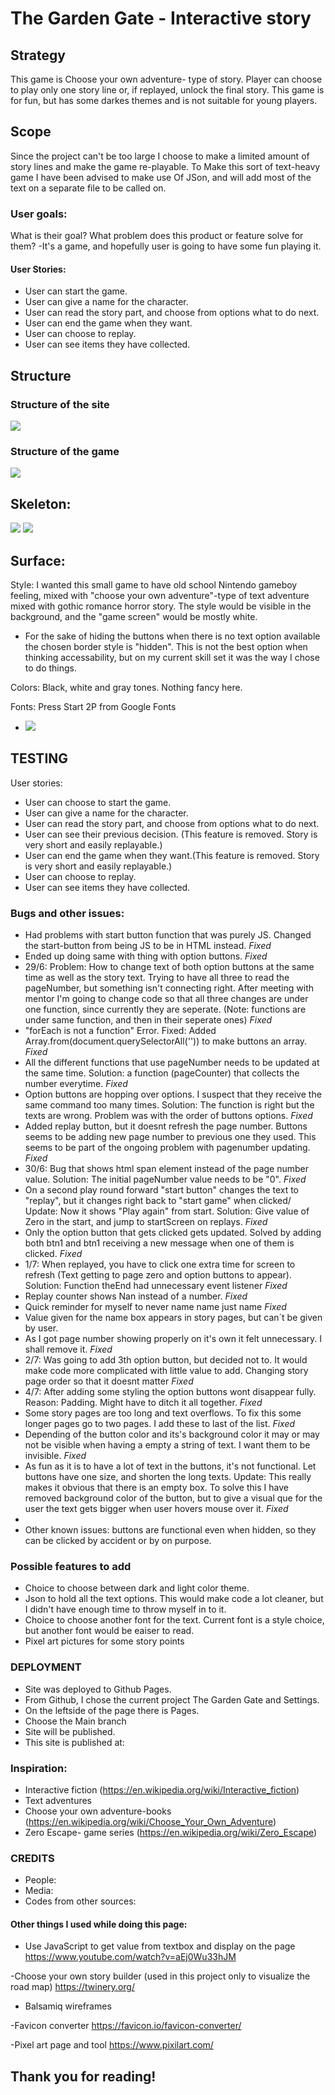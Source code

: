 # The Garden Gate - Interactive story

## Strategy
This game is Choose your own adventure- type of story.  Player can choose to play only one story line or, if replayed, unlock the final story. This game is for fun, but has some darkes themes and is not suitable for young players. 

## Scope
Since the project can't be too large I choose to make a limited amount of story lines and make the game re-playable. To Make this sort of text-heavy game I have been advised to make use Of JSon, and will add most of the text on a separate file to be called on.

### User goals:
What is their goal? What problem does this product or feature solve for them?
-It's a game, and hopefully user is going to have some fun playing it.

#### User Stories:
- User can start the game.
- User can give a name for the character.
- User can read the story part, and choose from options what to do next.
- User can end the game when they want.
- User can choose to replay.
- User can see items they have collected.

## Structure

### Structure of the site
![](assets/images/readme-sitemap.jpeg "")
### Structure of the game
![](assets/images/readme-story-roadmap.jpeg "")


## Skeleton:

![](assets/images/readme-screens1.jpeg "")
![](assets/images/readme-screens2.jpeg "")


## Surface:
Style: 
I wanted this small game to have old school Nintendo gameboy feeling, 
mixed with "choose your own adventure"-type of text adventure mixed with gothic romance horror story.
The style would be visible in the background, and the "game screen" would be mostly white.
- For the sake of hiding the buttons when there is no text option available the chosen border style is "hidden". This is not the best option when thinking accessability, but on my current skill set it was the way I chose to do things.

Colors: Black, white and gray tones. Nothing fancy here.

Fonts: Press Start 2P from Google Fonts
- ![](assets/images/readme-font.jpeg "")


## TESTING
User stories:
- User can choose to start the game.
- User can give a name for the character.
- User can read the story part, and choose from options what to do next.
- User can see their previous decision. (This feature is removed. Story is very short and easily replayable.)
- User can end the game when they want.(This feature is removed. Story is very short and easily replayable.)
- User can choose to replay.
- User can see items they have collected.

### Bugs and other issues:
- Had problems with start button function that was purely JS. Changed the start-button from being JS to be in HTML instead. *Fixed*
- Ended up doing same with thing with option buttons. *Fixed*
- 29/6: Problem: How to change text of both option buttons at the same time as well as the story text. Trying to have all three to read the pageNumber, but something isn't connecting right. After meeting with mentor I'm going to change code so that all three changes are under one function, since currently they are seperate. (Note: functions are under same function, and then in their seperate ones) *Fixed*
- "forEach is not a function" Error. Fixed: Added Array.from(document.querySelectorAll('')) to make buttons an array. *Fixed*
- All the different functions that use pageNumber needs to be updated at the same time. Solution: a function (pageCounter) that collects the number everytime. *Fixed*
- Option buttons are hopping over options. I suspect that they receive the same command too many times. Solution: The function is right but the texts are wrong. Problem was with the order of buttons options. *Fixed*
- Added replay button, but it doesnt refresh the page number. Buttons seems to be adding new page number to previous one they used. This seems to be part of the ongoing problem with pagenumber updating. *Fixed*
- 30/6: Bug that shows html span element instead of the page number value. Solution: The initial pageNumber value needs to be "0". *Fixed*
- On a second play round forward "start button" changes the text to "replay", but it changes right back to "start game" when clicked/ Update: Now it shows "Play again" from start. Solution: Give value of Zero in the start, and jump to startScreen on replays. *Fixed*
- Only the option button that gets clicked gets updated. Solved by adding both btn1 and btn1 receiving a new message when one of them is clicked. *Fixed*
- 1/7: When replayed, you have to click one extra time for screen to refresh (Text getting to page zero and option buttons to appear). Solution: Function theEnd had unnecessary event listener *Fixed*
- Replay counter shows Nan instead of a number. *Fixed*
- Quick reminder for myself to never name name just name *Fixed*
- Value given for the name box appears in story pages, but can´t be given by user.
- As I got page number showing properly on it's own it felt unnecessary. I shall remove it. *Fixed*
- 2/7: Was going to add 3th option button, but decided not to. It would make code more complicated with little value to add. Changing story page order so that it doesnt matter *Fixed*
- 4/7: After adding some styling the option buttons wont disappear fully. Reason: Padding. Might have to ditch it all together. *Fixed*
- Some story pages are too long and text overflows. To fix this some longer pages go to two pages. I add these to last of the list. *Fixed*
- Depending of the button color and its's background color it may or may not be visible when having a empty a string of text. I want them to be invisible. *Fixed*
- As fun as it is to have a lot of text in the buttons, it's not functional. Let buttons have one size, and shorten the long texts. Update: This really makes it obvious that there is an empty box. To solve this I have removed background color of the button, but to give a visual que for the user the text gets bigger when user hovers mouse over it. *Fixed*
- 
- Other known issues: buttons are functional even when hidden, so they can be clicked by accident or by on purpose.


### Possible features to add
- Choice to choose between dark and light color theme.
- Json to hold all the text options. This would make code a lot cleaner, but I didn't have enough time to throw myself in to it.
- Choice to choose another font for the text. Current font is a style choice, but another font would be eaiser to read.
- Pixel art pictures for some story points



### DEPLOYMENT
- Site was deployed to Github Pages.
- From Github, I chose the current project The Garden Gate and Settings.
- On the leftside of the page there is Pages.
- Choose the Main branch
- Site will be published.
- This site is published at: 

### Inspiration:
- Interactive fiction (https://en.wikipedia.org/wiki/Interactive_fiction)
- Text adventures
- Choose your own adventure-books (https://en.wikipedia.org/wiki/Choose_Your_Own_Adventure)
- Zero Escape- game series (https://en.wikipedia.org/wiki/Zero_Escape)

### CREDITS
- People:
- Media:
- Codes from other sources:


#### Other things I used while doing this page:
- Use JavaScript to get value from textbox and display on the page https://www.youtube.com/watch?v=aEj0Wu33hJM

-Choose your own story builder (used in this project only to visualize the road map)
https://twinery.org/

- Balsamiq wireframes

-Favicon converter
https://favicon.io/favicon-converter/

-Pixel art page and tool
https://www.pixilart.com/

## Thank you for reading!